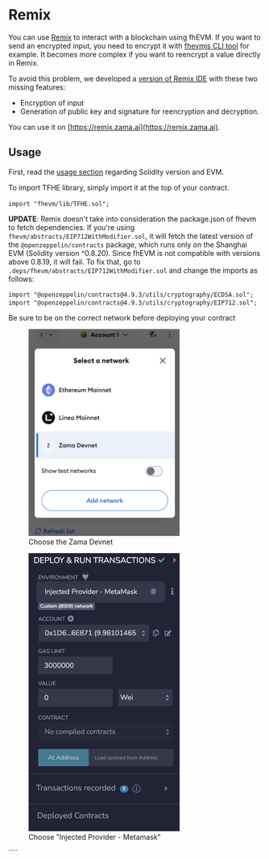 # Remix

You can use [Remix](https://remix.ethereum.org/) to interact with a blockchain using fhEVM. If you want to send an encrypted input, you need to encrypt it with [fhevmjs CLI tool](https://docs.zama.ai/fhevm/client/getting_started/cli) for example. It becomes more complex if you want to reencrypt a value directly in Remix.

To avoid this problem, we developed a [version of Remix IDE](https://github.com/zama-ai/remix-project) with these two missing features:

- Encryption of input
- Generation of public key and signature for reencryption and decryption.

You can use it on [https://remix.zama.ai](https://remix.zama.ai).

## Usage

First, read the [usage section](../getting_started.md#usage) regarding Solidity version and EVM.

To import TFHE library, simply import it at the top of your contract.

`import "fhevm/lib/TFHE.sol";`

**UPDATE**: Remix doesn't take into consideration the package.json of fhevm to fetch dependencies. If you're using `fhevm/abstracts/EIP712WithModifier.sol`, it will fetch the latest version of the `@openzeppelin/contracts` package, which runs only on the Shanghai EVM (Solidity version ^0.8.20). Since fhEVM is not compatible with versions above 0.8.19, it will fail. To fix that, go to `.deps/fhevm/abstracts/EIP712WithModifier.sol` and change the imports as follows:

```solidity
import "@openzeppelin/contracts@4.9.3/utils/cryptography/ECDSA.sol";
import "@openzeppelin/contracts@4.9.3/utils/cryptography/EIP712.sol";
```

Be sure to be on the correct network before deploying your contract

<figure><img src="../../.gitbook/assets/metamask_select_network.png" alt="" width="300"><figcaption>
Choose the Zama Devnet</figcaption></figure>

<figure><img src="../../.gitbook/assets/remix_deploy.png" alt="" width="300"><figcaption>
Choose "Injected Provider - Metamask"</figcaption></figure>
````
